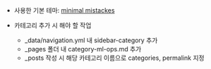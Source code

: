 - 사용한 기본 테마: [minimal mistackes](https://mmistakes.github.io/minimal-mistakes/) 

- 카테고리 추가 시 해야 할 작업
  - _data/navigation.yml 내 sidebar-category 추가
  - _pages 폴더 내 category-ml-ops.md 추가
  - _posts 작성 시 해당 카테고리 이름으로 categories, permalink 지정
